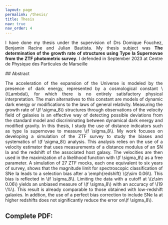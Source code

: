 ```yaml
---
layout: page
permalink: /thesis/
title: Thesis
nav: true
nav_order: 4
---
```

<p style='text-align: justify;'>
I have done my thesis under the supervision of Drs Domique Fouchez, Benjamin Racine and Julian Bautista. My thesis subject was <b>The determination of the growth rate of structures using Type Ia Supernovae from the ZTF photometric survey</b>.
I defended in September 2023 at Centre de Physique des Particules de Marseille
</p>
## Abstract
<p style='text-align: justify;'>
The acceleration of the expansion of the Universe is modeled by the presence of dark energy, represented by a cosmological constant \(\Lambda\), for which there is no entirely satisfactory physical interpretation. The main alternatives to this constant are models of dynamic dark energy or modifications to the laws of general relativity. Measuring the growth rate of \(f \sigma_8\) structures through observations of the velocity field of galaxies is an effective way of detecting possible deviations from the standard model and discriminating between dynamical dark energy and modified gravity. In this thesis, I study the use of distance indicators such as type Ia supernovae to measure \(f \sigma_8\). My work focuses on developing a simulation of the ZTF survey to study the biases and systematics of \(f \sigma_8\) analysis. This analysis relies on the use of a velocity estimator that uses measurements of a distance modulus of an SN Ia and the redshift of the associated host galaxy. The velocities are then used in the maximization of a likelihood function with \(f \sigma_8\) as a free parameter. A simulation of 27 ZTF mocks, each one equivalent to six years of survey, shows that the magnitude limit for spectroscopic classification of SNe Ia leads to a selection bias after a \emph{redshift} \(z\sim 0.06\). This bias is reflected in \(f \sigma_8\). Limiting the data with a cutoff at \(z\sim 0.06\) yields an unbiased measure of \(f \sigma_8\) with an accuracy of \(19 \%\). This result is already comparable to those obtained with low-redshift galaxies. In addtion, the use of a perfect bias correction to include SNe Ia at higher redshifts does not significantly reduce the error on\(f \sigma_8\).
</p>

## Complete PDF: <a href="/assets/pdf/These_bastien_carreres.pdf" target="_blank" rel="noopener noreferrer"><i class="fa-solid fa-file-pdf"></i></a>